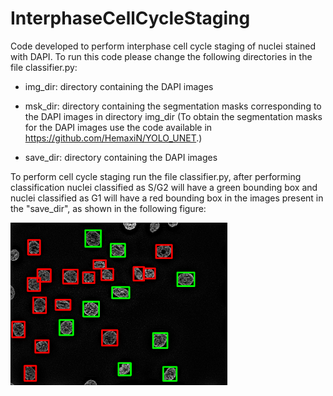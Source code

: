 # InterphaseCellCycleStaging


Code developed to perform interphase cell cycle staging of nuclei stained with DAPI. To run this code please change the following directories in the file classifier.py:


* img_dir: directory containing the DAPI images


* msk_dir: directory containing the segmentation masks corresponding to the DAPI images in directory img_dir (To obtain the segmentation masks for the DAPI images use the code available in https://github.com/HemaxiN/YOLO_UNET.)


* save_dir: directory containing the DAPI images

To perform cell cycle staging run the file classifier.py, after performing classification nuclei classified as S/G2 will have a green bounding box and nuclei classified as G1 will have a red bounding box in the images present in the "save_dir", as shown in the following figure:


<p float="center">
<img width="347" height="260" src="img/MAX_24_7IF_Z60_decon1Imag_ALT.png"/>
</p>


